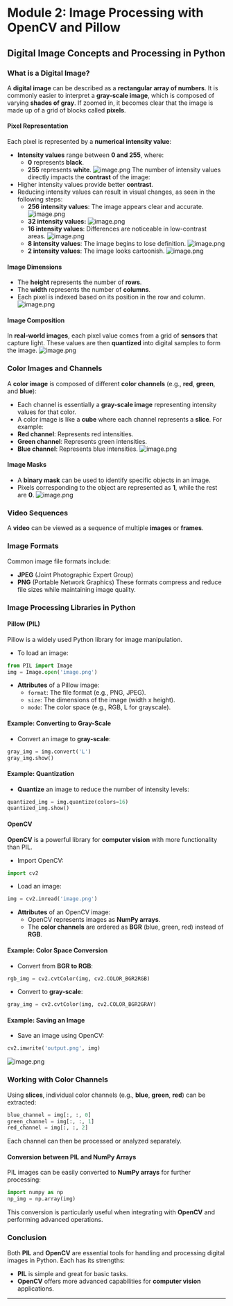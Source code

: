 

# Module 2: Image Processing with OpenCV and Pillow
## Digital Image Concepts and Processing in Python
### What is a Digital Image?
A **digital image** can be described as a **rectangular array of numbers**. It is commonly easier to interpret a **gray-scale image**, which is composed of varying **shades of gray**. If zoomed in, it becomes clear that the image is made up of a grid of blocks called **pixels**.
#### Pixel Representation
Each pixel is represented by a **numerical intensity value**:
- **Intensity values** range between **0 and 255**, where:
	- **0** represents **black**.
	- **255** represents **white**.
![image.png](https://prod-files-secure.s3.us-west-2.amazonaws.com/03e82b26-cccb-4906-bb56-adabcbdc0655/fa1bb4aa-313a-44c2-a7b3-7fa4a8432b08/image.png?X-Amz-Algorithm=AWS4-HMAC-SHA256&X-Amz-Content-Sha256=UNSIGNED-PAYLOAD&X-Amz-Credential=ASIAZI2LB466WAJYX77Q%2F20250208%2Fus-west-2%2Fs3%2Faws4_request&X-Amz-Date=20250208T010730Z&X-Amz-Expires=3600&X-Amz-Security-Token=IQoJb3JpZ2luX2VjEGgaCXVzLXdlc3QtMiJHMEUCIEspctG6YSkY5iL8PlQDXY0N30fk4VlyVi4AKWjEnrOjAiEAv8iDawRczBEaNtKxfY1b4ZeBRGWB5Z3GbnME7BB33ywqiAQIgf%2F%2F%2F%2F%2F%2F%2F%2F%2F%2FARAAGgw2Mzc0MjMxODM4MDUiDAiqmbhwNIqYzNEASircA6CJbAMWhXJRrBm7z8HcZnkbRDnIbyMsqOqMXWhfzQwMytD8wOhEWwpFRoU3WprDkYG4HF6OM9XdVCaZq%2B805z3Ibtu1%2FEuwVM3mTuPWm13P6YPjQSs9poc%2FJNgUWgki04nUW%2F4LcMnGv4ciOna%2FmznZSGbjumTTc%2BmDaMW0Jlz%2BNTKkeZBdGiNuPIkU8A%2B%2BY5VuBm6uKhz0AIyjvq4kT%2Byu0i4btfWriZyyB9LuwyoOIKl0Br6hpsxX8OHsWFaFA%2BF3SScPwu7uF3L%2FaWDZ%2BGILvEP9WaB%2BKaQr3YJoK9J7ORHkBtiYzJ8UIIWYYwobjUXmPhngtfI%2F1WZzh0gdebycZhtUn0z0i1GRJMmjxAualtnYYi5wIZu0yqWK7ysJlDeFkj%2FO0sXdRRKH5vJd2nBYZkt5FLaGK97BktqGHie7h0af7cgN93tX9CoitsPs%2F22aMDLzUft5sJJme6KKJBusEHFg6E681n67WYbUM%2BUcgXTlV32p4pIbvReki%2Fzq0DNO7sMJtlr8M9bGg9FiFMPAKwkGb3b8PLnLN6Hi82fejyhmQlxYcSTSOtKHo5lB%2Bv1dPxf42GpJVFOCzoSN8%2BYxuKLEU4c2iKkobK9syudTuYIC%2F8BOIcPfluGDMMi%2Bmr0GOqUB3mot8RbP8u7U8wsQ4vxNVFgoANbFqkuxIijf1vZNQV6R%2B6XxBvKPQThS7rUbu%2B4tB25ZHSLWD5aegnRUyycq8NEehqfHRwsVci6%2FMEOTzK2HSQF7oT%2Frn%2BOiYcQ%2BBYrHLUv47fpTbZmVT%2BQqnk3AzDNgvf%2F6%2FtdX1eUMMhpetFsdBEOabbFYrIlZykYhzp4mcunYDaJ%2B5e9CTc4iHTwNSPds15vt&X-Amz-Signature=31e10ee68ec1aced043b74b93c68f23716010e659ae55959af25e01116ab41e4&X-Amz-SignedHeaders=host&x-id=GetObject)
The number of intensity values directly impacts the **contrast** of the image:
- Higher intensity values provide better **contrast**.
- Reducing intensity values can result in visual changes, as seen in the following steps:
	- **256 intensity values**: The image appears clear and accurate.
![image.png](https://prod-files-secure.s3.us-west-2.amazonaws.com/03e82b26-cccb-4906-bb56-adabcbdc0655/0de7dfb4-99dc-4b87-8932-5165b3c3b775/image.png?X-Amz-Algorithm=AWS4-HMAC-SHA256&X-Amz-Content-Sha256=UNSIGNED-PAYLOAD&X-Amz-Credential=ASIAZI2LB466WAJYX77Q%2F20250208%2Fus-west-2%2Fs3%2Faws4_request&X-Amz-Date=20250208T010731Z&X-Amz-Expires=3600&X-Amz-Security-Token=IQoJb3JpZ2luX2VjEGgaCXVzLXdlc3QtMiJHMEUCIEspctG6YSkY5iL8PlQDXY0N30fk4VlyVi4AKWjEnrOjAiEAv8iDawRczBEaNtKxfY1b4ZeBRGWB5Z3GbnME7BB33ywqiAQIgf%2F%2F%2F%2F%2F%2F%2F%2F%2F%2FARAAGgw2Mzc0MjMxODM4MDUiDAiqmbhwNIqYzNEASircA6CJbAMWhXJRrBm7z8HcZnkbRDnIbyMsqOqMXWhfzQwMytD8wOhEWwpFRoU3WprDkYG4HF6OM9XdVCaZq%2B805z3Ibtu1%2FEuwVM3mTuPWm13P6YPjQSs9poc%2FJNgUWgki04nUW%2F4LcMnGv4ciOna%2FmznZSGbjumTTc%2BmDaMW0Jlz%2BNTKkeZBdGiNuPIkU8A%2B%2BY5VuBm6uKhz0AIyjvq4kT%2Byu0i4btfWriZyyB9LuwyoOIKl0Br6hpsxX8OHsWFaFA%2BF3SScPwu7uF3L%2FaWDZ%2BGILvEP9WaB%2BKaQr3YJoK9J7ORHkBtiYzJ8UIIWYYwobjUXmPhngtfI%2F1WZzh0gdebycZhtUn0z0i1GRJMmjxAualtnYYi5wIZu0yqWK7ysJlDeFkj%2FO0sXdRRKH5vJd2nBYZkt5FLaGK97BktqGHie7h0af7cgN93tX9CoitsPs%2F22aMDLzUft5sJJme6KKJBusEHFg6E681n67WYbUM%2BUcgXTlV32p4pIbvReki%2Fzq0DNO7sMJtlr8M9bGg9FiFMPAKwkGb3b8PLnLN6Hi82fejyhmQlxYcSTSOtKHo5lB%2Bv1dPxf42GpJVFOCzoSN8%2BYxuKLEU4c2iKkobK9syudTuYIC%2F8BOIcPfluGDMMi%2Bmr0GOqUB3mot8RbP8u7U8wsQ4vxNVFgoANbFqkuxIijf1vZNQV6R%2B6XxBvKPQThS7rUbu%2B4tB25ZHSLWD5aegnRUyycq8NEehqfHRwsVci6%2FMEOTzK2HSQF7oT%2Frn%2BOiYcQ%2BBYrHLUv47fpTbZmVT%2BQqnk3AzDNgvf%2F6%2FtdX1eUMMhpetFsdBEOabbFYrIlZykYhzp4mcunYDaJ%2B5e9CTc4iHTwNSPds15vt&X-Amz-Signature=8d7a3c28cbf1b5eb9d2bb32482ccab7bce0a9b2e379c035f08dbc362f8e0418e&X-Amz-SignedHeaders=host&x-id=GetObject)
	- **32 intensity values:**
![image.png](https://prod-files-secure.s3.us-west-2.amazonaws.com/03e82b26-cccb-4906-bb56-adabcbdc0655/7eb81f08-b190-4c5a-ba2b-2a498a15b2c4/image.png?X-Amz-Algorithm=AWS4-HMAC-SHA256&X-Amz-Content-Sha256=UNSIGNED-PAYLOAD&X-Amz-Credential=ASIAZI2LB466WAJYX77Q%2F20250208%2Fus-west-2%2Fs3%2Faws4_request&X-Amz-Date=20250208T010731Z&X-Amz-Expires=3600&X-Amz-Security-Token=IQoJb3JpZ2luX2VjEGgaCXVzLXdlc3QtMiJHMEUCIEspctG6YSkY5iL8PlQDXY0N30fk4VlyVi4AKWjEnrOjAiEAv8iDawRczBEaNtKxfY1b4ZeBRGWB5Z3GbnME7BB33ywqiAQIgf%2F%2F%2F%2F%2F%2F%2F%2F%2F%2FARAAGgw2Mzc0MjMxODM4MDUiDAiqmbhwNIqYzNEASircA6CJbAMWhXJRrBm7z8HcZnkbRDnIbyMsqOqMXWhfzQwMytD8wOhEWwpFRoU3WprDkYG4HF6OM9XdVCaZq%2B805z3Ibtu1%2FEuwVM3mTuPWm13P6YPjQSs9poc%2FJNgUWgki04nUW%2F4LcMnGv4ciOna%2FmznZSGbjumTTc%2BmDaMW0Jlz%2BNTKkeZBdGiNuPIkU8A%2B%2BY5VuBm6uKhz0AIyjvq4kT%2Byu0i4btfWriZyyB9LuwyoOIKl0Br6hpsxX8OHsWFaFA%2BF3SScPwu7uF3L%2FaWDZ%2BGILvEP9WaB%2BKaQr3YJoK9J7ORHkBtiYzJ8UIIWYYwobjUXmPhngtfI%2F1WZzh0gdebycZhtUn0z0i1GRJMmjxAualtnYYi5wIZu0yqWK7ysJlDeFkj%2FO0sXdRRKH5vJd2nBYZkt5FLaGK97BktqGHie7h0af7cgN93tX9CoitsPs%2F22aMDLzUft5sJJme6KKJBusEHFg6E681n67WYbUM%2BUcgXTlV32p4pIbvReki%2Fzq0DNO7sMJtlr8M9bGg9FiFMPAKwkGb3b8PLnLN6Hi82fejyhmQlxYcSTSOtKHo5lB%2Bv1dPxf42GpJVFOCzoSN8%2BYxuKLEU4c2iKkobK9syudTuYIC%2F8BOIcPfluGDMMi%2Bmr0GOqUB3mot8RbP8u7U8wsQ4vxNVFgoANbFqkuxIijf1vZNQV6R%2B6XxBvKPQThS7rUbu%2B4tB25ZHSLWD5aegnRUyycq8NEehqfHRwsVci6%2FMEOTzK2HSQF7oT%2Frn%2BOiYcQ%2BBYrHLUv47fpTbZmVT%2BQqnk3AzDNgvf%2F6%2FtdX1eUMMhpetFsdBEOabbFYrIlZykYhzp4mcunYDaJ%2B5e9CTc4iHTwNSPds15vt&X-Amz-Signature=6c87cee5b98b1f8f5091871d78a0226827547fc9cb5eefe3c98719faa860e8c9&X-Amz-SignedHeaders=host&x-id=GetObject)
	- **16 intensity values**: Differences are noticeable in low-contrast areas.
![image.png](https://prod-files-secure.s3.us-west-2.amazonaws.com/03e82b26-cccb-4906-bb56-adabcbdc0655/6bf56d44-9a14-4b7b-98c2-1f00b8630f0c/image.png?X-Amz-Algorithm=AWS4-HMAC-SHA256&X-Amz-Content-Sha256=UNSIGNED-PAYLOAD&X-Amz-Credential=ASIAZI2LB466WAJYX77Q%2F20250208%2Fus-west-2%2Fs3%2Faws4_request&X-Amz-Date=20250208T010731Z&X-Amz-Expires=3600&X-Amz-Security-Token=IQoJb3JpZ2luX2VjEGgaCXVzLXdlc3QtMiJHMEUCIEspctG6YSkY5iL8PlQDXY0N30fk4VlyVi4AKWjEnrOjAiEAv8iDawRczBEaNtKxfY1b4ZeBRGWB5Z3GbnME7BB33ywqiAQIgf%2F%2F%2F%2F%2F%2F%2F%2F%2F%2FARAAGgw2Mzc0MjMxODM4MDUiDAiqmbhwNIqYzNEASircA6CJbAMWhXJRrBm7z8HcZnkbRDnIbyMsqOqMXWhfzQwMytD8wOhEWwpFRoU3WprDkYG4HF6OM9XdVCaZq%2B805z3Ibtu1%2FEuwVM3mTuPWm13P6YPjQSs9poc%2FJNgUWgki04nUW%2F4LcMnGv4ciOna%2FmznZSGbjumTTc%2BmDaMW0Jlz%2BNTKkeZBdGiNuPIkU8A%2B%2BY5VuBm6uKhz0AIyjvq4kT%2Byu0i4btfWriZyyB9LuwyoOIKl0Br6hpsxX8OHsWFaFA%2BF3SScPwu7uF3L%2FaWDZ%2BGILvEP9WaB%2BKaQr3YJoK9J7ORHkBtiYzJ8UIIWYYwobjUXmPhngtfI%2F1WZzh0gdebycZhtUn0z0i1GRJMmjxAualtnYYi5wIZu0yqWK7ysJlDeFkj%2FO0sXdRRKH5vJd2nBYZkt5FLaGK97BktqGHie7h0af7cgN93tX9CoitsPs%2F22aMDLzUft5sJJme6KKJBusEHFg6E681n67WYbUM%2BUcgXTlV32p4pIbvReki%2Fzq0DNO7sMJtlr8M9bGg9FiFMPAKwkGb3b8PLnLN6Hi82fejyhmQlxYcSTSOtKHo5lB%2Bv1dPxf42GpJVFOCzoSN8%2BYxuKLEU4c2iKkobK9syudTuYIC%2F8BOIcPfluGDMMi%2Bmr0GOqUB3mot8RbP8u7U8wsQ4vxNVFgoANbFqkuxIijf1vZNQV6R%2B6XxBvKPQThS7rUbu%2B4tB25ZHSLWD5aegnRUyycq8NEehqfHRwsVci6%2FMEOTzK2HSQF7oT%2Frn%2BOiYcQ%2BBYrHLUv47fpTbZmVT%2BQqnk3AzDNgvf%2F6%2FtdX1eUMMhpetFsdBEOabbFYrIlZykYhzp4mcunYDaJ%2B5e9CTc4iHTwNSPds15vt&X-Amz-Signature=937ccfb93e2d5f02910b9231c4abb00a43f48e259c0653705a6ee14d255ca21b&X-Amz-SignedHeaders=host&x-id=GetObject)
	- **8 intensity values**: The image begins to lose definition.
![image.png](https://prod-files-secure.s3.us-west-2.amazonaws.com/03e82b26-cccb-4906-bb56-adabcbdc0655/cca05878-ca1a-43e0-8bec-1d146756f9ae/image.png?X-Amz-Algorithm=AWS4-HMAC-SHA256&X-Amz-Content-Sha256=UNSIGNED-PAYLOAD&X-Amz-Credential=ASIAZI2LB466WAJYX77Q%2F20250208%2Fus-west-2%2Fs3%2Faws4_request&X-Amz-Date=20250208T010731Z&X-Amz-Expires=3600&X-Amz-Security-Token=IQoJb3JpZ2luX2VjEGgaCXVzLXdlc3QtMiJHMEUCIEspctG6YSkY5iL8PlQDXY0N30fk4VlyVi4AKWjEnrOjAiEAv8iDawRczBEaNtKxfY1b4ZeBRGWB5Z3GbnME7BB33ywqiAQIgf%2F%2F%2F%2F%2F%2F%2F%2F%2F%2FARAAGgw2Mzc0MjMxODM4MDUiDAiqmbhwNIqYzNEASircA6CJbAMWhXJRrBm7z8HcZnkbRDnIbyMsqOqMXWhfzQwMytD8wOhEWwpFRoU3WprDkYG4HF6OM9XdVCaZq%2B805z3Ibtu1%2FEuwVM3mTuPWm13P6YPjQSs9poc%2FJNgUWgki04nUW%2F4LcMnGv4ciOna%2FmznZSGbjumTTc%2BmDaMW0Jlz%2BNTKkeZBdGiNuPIkU8A%2B%2BY5VuBm6uKhz0AIyjvq4kT%2Byu0i4btfWriZyyB9LuwyoOIKl0Br6hpsxX8OHsWFaFA%2BF3SScPwu7uF3L%2FaWDZ%2BGILvEP9WaB%2BKaQr3YJoK9J7ORHkBtiYzJ8UIIWYYwobjUXmPhngtfI%2F1WZzh0gdebycZhtUn0z0i1GRJMmjxAualtnYYi5wIZu0yqWK7ysJlDeFkj%2FO0sXdRRKH5vJd2nBYZkt5FLaGK97BktqGHie7h0af7cgN93tX9CoitsPs%2F22aMDLzUft5sJJme6KKJBusEHFg6E681n67WYbUM%2BUcgXTlV32p4pIbvReki%2Fzq0DNO7sMJtlr8M9bGg9FiFMPAKwkGb3b8PLnLN6Hi82fejyhmQlxYcSTSOtKHo5lB%2Bv1dPxf42GpJVFOCzoSN8%2BYxuKLEU4c2iKkobK9syudTuYIC%2F8BOIcPfluGDMMi%2Bmr0GOqUB3mot8RbP8u7U8wsQ4vxNVFgoANbFqkuxIijf1vZNQV6R%2B6XxBvKPQThS7rUbu%2B4tB25ZHSLWD5aegnRUyycq8NEehqfHRwsVci6%2FMEOTzK2HSQF7oT%2Frn%2BOiYcQ%2BBYrHLUv47fpTbZmVT%2BQqnk3AzDNgvf%2F6%2FtdX1eUMMhpetFsdBEOabbFYrIlZykYhzp4mcunYDaJ%2B5e9CTc4iHTwNSPds15vt&X-Amz-Signature=11900faabf48bd68fe72623cdbc22ddf142d39c71d450ecf9b52aff5088e2cbb&X-Amz-SignedHeaders=host&x-id=GetObject)
	- **2 intensity values**: The image looks cartoonish.
![image.png](https://prod-files-secure.s3.us-west-2.amazonaws.com/03e82b26-cccb-4906-bb56-adabcbdc0655/12da64d7-6b97-44e0-bc2c-52b9c47ce212/image.png?X-Amz-Algorithm=AWS4-HMAC-SHA256&X-Amz-Content-Sha256=UNSIGNED-PAYLOAD&X-Amz-Credential=ASIAZI2LB466WAJYX77Q%2F20250208%2Fus-west-2%2Fs3%2Faws4_request&X-Amz-Date=20250208T010731Z&X-Amz-Expires=3600&X-Amz-Security-Token=IQoJb3JpZ2luX2VjEGgaCXVzLXdlc3QtMiJHMEUCIEspctG6YSkY5iL8PlQDXY0N30fk4VlyVi4AKWjEnrOjAiEAv8iDawRczBEaNtKxfY1b4ZeBRGWB5Z3GbnME7BB33ywqiAQIgf%2F%2F%2F%2F%2F%2F%2F%2F%2F%2FARAAGgw2Mzc0MjMxODM4MDUiDAiqmbhwNIqYzNEASircA6CJbAMWhXJRrBm7z8HcZnkbRDnIbyMsqOqMXWhfzQwMytD8wOhEWwpFRoU3WprDkYG4HF6OM9XdVCaZq%2B805z3Ibtu1%2FEuwVM3mTuPWm13P6YPjQSs9poc%2FJNgUWgki04nUW%2F4LcMnGv4ciOna%2FmznZSGbjumTTc%2BmDaMW0Jlz%2BNTKkeZBdGiNuPIkU8A%2B%2BY5VuBm6uKhz0AIyjvq4kT%2Byu0i4btfWriZyyB9LuwyoOIKl0Br6hpsxX8OHsWFaFA%2BF3SScPwu7uF3L%2FaWDZ%2BGILvEP9WaB%2BKaQr3YJoK9J7ORHkBtiYzJ8UIIWYYwobjUXmPhngtfI%2F1WZzh0gdebycZhtUn0z0i1GRJMmjxAualtnYYi5wIZu0yqWK7ysJlDeFkj%2FO0sXdRRKH5vJd2nBYZkt5FLaGK97BktqGHie7h0af7cgN93tX9CoitsPs%2F22aMDLzUft5sJJme6KKJBusEHFg6E681n67WYbUM%2BUcgXTlV32p4pIbvReki%2Fzq0DNO7sMJtlr8M9bGg9FiFMPAKwkGb3b8PLnLN6Hi82fejyhmQlxYcSTSOtKHo5lB%2Bv1dPxf42GpJVFOCzoSN8%2BYxuKLEU4c2iKkobK9syudTuYIC%2F8BOIcPfluGDMMi%2Bmr0GOqUB3mot8RbP8u7U8wsQ4vxNVFgoANbFqkuxIijf1vZNQV6R%2B6XxBvKPQThS7rUbu%2B4tB25ZHSLWD5aegnRUyycq8NEehqfHRwsVci6%2FMEOTzK2HSQF7oT%2Frn%2BOiYcQ%2BBYrHLUv47fpTbZmVT%2BQqnk3AzDNgvf%2F6%2FtdX1eUMMhpetFsdBEOabbFYrIlZykYhzp4mcunYDaJ%2B5e9CTc4iHTwNSPds15vt&X-Amz-Signature=33196ed9c7f2056edf109c15d3d79a0286074aac60e866dc5a8cc8b21cd75170&X-Amz-SignedHeaders=host&x-id=GetObject)
#### Image Dimensions
- The **height** represents the number of **rows**.
- The **width** represents the number of **columns**.
- Each pixel is indexed based on its position in the row and column.
![image.png](https://prod-files-secure.s3.us-west-2.amazonaws.com/03e82b26-cccb-4906-bb56-adabcbdc0655/ff056335-e79e-4491-b508-30cd45b6c194/image.png?X-Amz-Algorithm=AWS4-HMAC-SHA256&X-Amz-Content-Sha256=UNSIGNED-PAYLOAD&X-Amz-Credential=ASIAZI2LB466WAJYX77Q%2F20250208%2Fus-west-2%2Fs3%2Faws4_request&X-Amz-Date=20250208T010730Z&X-Amz-Expires=3600&X-Amz-Security-Token=IQoJb3JpZ2luX2VjEGgaCXVzLXdlc3QtMiJHMEUCIEspctG6YSkY5iL8PlQDXY0N30fk4VlyVi4AKWjEnrOjAiEAv8iDawRczBEaNtKxfY1b4ZeBRGWB5Z3GbnME7BB33ywqiAQIgf%2F%2F%2F%2F%2F%2F%2F%2F%2F%2FARAAGgw2Mzc0MjMxODM4MDUiDAiqmbhwNIqYzNEASircA6CJbAMWhXJRrBm7z8HcZnkbRDnIbyMsqOqMXWhfzQwMytD8wOhEWwpFRoU3WprDkYG4HF6OM9XdVCaZq%2B805z3Ibtu1%2FEuwVM3mTuPWm13P6YPjQSs9poc%2FJNgUWgki04nUW%2F4LcMnGv4ciOna%2FmznZSGbjumTTc%2BmDaMW0Jlz%2BNTKkeZBdGiNuPIkU8A%2B%2BY5VuBm6uKhz0AIyjvq4kT%2Byu0i4btfWriZyyB9LuwyoOIKl0Br6hpsxX8OHsWFaFA%2BF3SScPwu7uF3L%2FaWDZ%2BGILvEP9WaB%2BKaQr3YJoK9J7ORHkBtiYzJ8UIIWYYwobjUXmPhngtfI%2F1WZzh0gdebycZhtUn0z0i1GRJMmjxAualtnYYi5wIZu0yqWK7ysJlDeFkj%2FO0sXdRRKH5vJd2nBYZkt5FLaGK97BktqGHie7h0af7cgN93tX9CoitsPs%2F22aMDLzUft5sJJme6KKJBusEHFg6E681n67WYbUM%2BUcgXTlV32p4pIbvReki%2Fzq0DNO7sMJtlr8M9bGg9FiFMPAKwkGb3b8PLnLN6Hi82fejyhmQlxYcSTSOtKHo5lB%2Bv1dPxf42GpJVFOCzoSN8%2BYxuKLEU4c2iKkobK9syudTuYIC%2F8BOIcPfluGDMMi%2Bmr0GOqUB3mot8RbP8u7U8wsQ4vxNVFgoANbFqkuxIijf1vZNQV6R%2B6XxBvKPQThS7rUbu%2B4tB25ZHSLWD5aegnRUyycq8NEehqfHRwsVci6%2FMEOTzK2HSQF7oT%2Frn%2BOiYcQ%2BBYrHLUv47fpTbZmVT%2BQqnk3AzDNgvf%2F6%2FtdX1eUMMhpetFsdBEOabbFYrIlZykYhzp4mcunYDaJ%2B5e9CTc4iHTwNSPds15vt&X-Amz-Signature=49588cefa131d1ed5cc9e4c45d79abcafb48a07565b5a1d07dc5661f26e45f1d&X-Amz-SignedHeaders=host&x-id=GetObject)
#### Image Composition
In **real-world images**, each pixel value comes from a grid of **sensors** that capture light. These values are then **quantized** into digital samples to form the image.
![image.png](https://prod-files-secure.s3.us-west-2.amazonaws.com/03e82b26-cccb-4906-bb56-adabcbdc0655/0c721ea0-409b-4d32-b630-a00d6f170d18/image.png?X-Amz-Algorithm=AWS4-HMAC-SHA256&X-Amz-Content-Sha256=UNSIGNED-PAYLOAD&X-Amz-Credential=ASIAZI2LB466WAJYX77Q%2F20250208%2Fus-west-2%2Fs3%2Faws4_request&X-Amz-Date=20250208T010731Z&X-Amz-Expires=3600&X-Amz-Security-Token=IQoJb3JpZ2luX2VjEGgaCXVzLXdlc3QtMiJHMEUCIEspctG6YSkY5iL8PlQDXY0N30fk4VlyVi4AKWjEnrOjAiEAv8iDawRczBEaNtKxfY1b4ZeBRGWB5Z3GbnME7BB33ywqiAQIgf%2F%2F%2F%2F%2F%2F%2F%2F%2F%2FARAAGgw2Mzc0MjMxODM4MDUiDAiqmbhwNIqYzNEASircA6CJbAMWhXJRrBm7z8HcZnkbRDnIbyMsqOqMXWhfzQwMytD8wOhEWwpFRoU3WprDkYG4HF6OM9XdVCaZq%2B805z3Ibtu1%2FEuwVM3mTuPWm13P6YPjQSs9poc%2FJNgUWgki04nUW%2F4LcMnGv4ciOna%2FmznZSGbjumTTc%2BmDaMW0Jlz%2BNTKkeZBdGiNuPIkU8A%2B%2BY5VuBm6uKhz0AIyjvq4kT%2Byu0i4btfWriZyyB9LuwyoOIKl0Br6hpsxX8OHsWFaFA%2BF3SScPwu7uF3L%2FaWDZ%2BGILvEP9WaB%2BKaQr3YJoK9J7ORHkBtiYzJ8UIIWYYwobjUXmPhngtfI%2F1WZzh0gdebycZhtUn0z0i1GRJMmjxAualtnYYi5wIZu0yqWK7ysJlDeFkj%2FO0sXdRRKH5vJd2nBYZkt5FLaGK97BktqGHie7h0af7cgN93tX9CoitsPs%2F22aMDLzUft5sJJme6KKJBusEHFg6E681n67WYbUM%2BUcgXTlV32p4pIbvReki%2Fzq0DNO7sMJtlr8M9bGg9FiFMPAKwkGb3b8PLnLN6Hi82fejyhmQlxYcSTSOtKHo5lB%2Bv1dPxf42GpJVFOCzoSN8%2BYxuKLEU4c2iKkobK9syudTuYIC%2F8BOIcPfluGDMMi%2Bmr0GOqUB3mot8RbP8u7U8wsQ4vxNVFgoANbFqkuxIijf1vZNQV6R%2B6XxBvKPQThS7rUbu%2B4tB25ZHSLWD5aegnRUyycq8NEehqfHRwsVci6%2FMEOTzK2HSQF7oT%2Frn%2BOiYcQ%2BBYrHLUv47fpTbZmVT%2BQqnk3AzDNgvf%2F6%2FtdX1eUMMhpetFsdBEOabbFYrIlZykYhzp4mcunYDaJ%2B5e9CTc4iHTwNSPds15vt&X-Amz-Signature=42d831823365eaeb42b4ba4838dfcacba8f878c8dacaf79684d36f2634c924a2&X-Amz-SignedHeaders=host&x-id=GetObject)
### Color Images and Channels
A **color image** is composed of different **color channels** (e.g., **red**, **green**, and **blue**):
- Each channel is essentially a **gray-scale image** representing intensity values for that color.
- A color image is like a **cube** where each channel represents a **slice**.
For example:
- **Red channel**: Represents red intensities.
- **Green channel**: Represents green intensities.
- **Blue channel**: Represents blue intensities.
![image.png](https://prod-files-secure.s3.us-west-2.amazonaws.com/03e82b26-cccb-4906-bb56-adabcbdc0655/c0cc17c9-842f-413f-82e8-f3f44278cf74/image.png?X-Amz-Algorithm=AWS4-HMAC-SHA256&X-Amz-Content-Sha256=UNSIGNED-PAYLOAD&X-Amz-Credential=ASIAZI2LB466WAJYX77Q%2F20250208%2Fus-west-2%2Fs3%2Faws4_request&X-Amz-Date=20250208T010731Z&X-Amz-Expires=3600&X-Amz-Security-Token=IQoJb3JpZ2luX2VjEGgaCXVzLXdlc3QtMiJHMEUCIEspctG6YSkY5iL8PlQDXY0N30fk4VlyVi4AKWjEnrOjAiEAv8iDawRczBEaNtKxfY1b4ZeBRGWB5Z3GbnME7BB33ywqiAQIgf%2F%2F%2F%2F%2F%2F%2F%2F%2F%2FARAAGgw2Mzc0MjMxODM4MDUiDAiqmbhwNIqYzNEASircA6CJbAMWhXJRrBm7z8HcZnkbRDnIbyMsqOqMXWhfzQwMytD8wOhEWwpFRoU3WprDkYG4HF6OM9XdVCaZq%2B805z3Ibtu1%2FEuwVM3mTuPWm13P6YPjQSs9poc%2FJNgUWgki04nUW%2F4LcMnGv4ciOna%2FmznZSGbjumTTc%2BmDaMW0Jlz%2BNTKkeZBdGiNuPIkU8A%2B%2BY5VuBm6uKhz0AIyjvq4kT%2Byu0i4btfWriZyyB9LuwyoOIKl0Br6hpsxX8OHsWFaFA%2BF3SScPwu7uF3L%2FaWDZ%2BGILvEP9WaB%2BKaQr3YJoK9J7ORHkBtiYzJ8UIIWYYwobjUXmPhngtfI%2F1WZzh0gdebycZhtUn0z0i1GRJMmjxAualtnYYi5wIZu0yqWK7ysJlDeFkj%2FO0sXdRRKH5vJd2nBYZkt5FLaGK97BktqGHie7h0af7cgN93tX9CoitsPs%2F22aMDLzUft5sJJme6KKJBusEHFg6E681n67WYbUM%2BUcgXTlV32p4pIbvReki%2Fzq0DNO7sMJtlr8M9bGg9FiFMPAKwkGb3b8PLnLN6Hi82fejyhmQlxYcSTSOtKHo5lB%2Bv1dPxf42GpJVFOCzoSN8%2BYxuKLEU4c2iKkobK9syudTuYIC%2F8BOIcPfluGDMMi%2Bmr0GOqUB3mot8RbP8u7U8wsQ4vxNVFgoANbFqkuxIijf1vZNQV6R%2B6XxBvKPQThS7rUbu%2B4tB25ZHSLWD5aegnRUyycq8NEehqfHRwsVci6%2FMEOTzK2HSQF7oT%2Frn%2BOiYcQ%2BBYrHLUv47fpTbZmVT%2BQqnk3AzDNgvf%2F6%2FtdX1eUMMhpetFsdBEOabbFYrIlZykYhzp4mcunYDaJ%2B5e9CTc4iHTwNSPds15vt&X-Amz-Signature=115d2b68907909125c11d82baa1dd72e9606802dee6dd2ba6c5c83ac597ebaa0&X-Amz-SignedHeaders=host&x-id=GetObject)
#### Image Masks
- A **binary mask** can be used to identify specific objects in an image.
- Pixels corresponding to the object are represented as **1**, while the rest are **0**.
![image.png](https://prod-files-secure.s3.us-west-2.amazonaws.com/03e82b26-cccb-4906-bb56-adabcbdc0655/667eab4d-d19d-4618-81d0-663b6beb002c/image.png?X-Amz-Algorithm=AWS4-HMAC-SHA256&X-Amz-Content-Sha256=UNSIGNED-PAYLOAD&X-Amz-Credential=ASIAZI2LB466WAJYX77Q%2F20250208%2Fus-west-2%2Fs3%2Faws4_request&X-Amz-Date=20250208T010731Z&X-Amz-Expires=3600&X-Amz-Security-Token=IQoJb3JpZ2luX2VjEGgaCXVzLXdlc3QtMiJHMEUCIEspctG6YSkY5iL8PlQDXY0N30fk4VlyVi4AKWjEnrOjAiEAv8iDawRczBEaNtKxfY1b4ZeBRGWB5Z3GbnME7BB33ywqiAQIgf%2F%2F%2F%2F%2F%2F%2F%2F%2F%2FARAAGgw2Mzc0MjMxODM4MDUiDAiqmbhwNIqYzNEASircA6CJbAMWhXJRrBm7z8HcZnkbRDnIbyMsqOqMXWhfzQwMytD8wOhEWwpFRoU3WprDkYG4HF6OM9XdVCaZq%2B805z3Ibtu1%2FEuwVM3mTuPWm13P6YPjQSs9poc%2FJNgUWgki04nUW%2F4LcMnGv4ciOna%2FmznZSGbjumTTc%2BmDaMW0Jlz%2BNTKkeZBdGiNuPIkU8A%2B%2BY5VuBm6uKhz0AIyjvq4kT%2Byu0i4btfWriZyyB9LuwyoOIKl0Br6hpsxX8OHsWFaFA%2BF3SScPwu7uF3L%2FaWDZ%2BGILvEP9WaB%2BKaQr3YJoK9J7ORHkBtiYzJ8UIIWYYwobjUXmPhngtfI%2F1WZzh0gdebycZhtUn0z0i1GRJMmjxAualtnYYi5wIZu0yqWK7ysJlDeFkj%2FO0sXdRRKH5vJd2nBYZkt5FLaGK97BktqGHie7h0af7cgN93tX9CoitsPs%2F22aMDLzUft5sJJme6KKJBusEHFg6E681n67WYbUM%2BUcgXTlV32p4pIbvReki%2Fzq0DNO7sMJtlr8M9bGg9FiFMPAKwkGb3b8PLnLN6Hi82fejyhmQlxYcSTSOtKHo5lB%2Bv1dPxf42GpJVFOCzoSN8%2BYxuKLEU4c2iKkobK9syudTuYIC%2F8BOIcPfluGDMMi%2Bmr0GOqUB3mot8RbP8u7U8wsQ4vxNVFgoANbFqkuxIijf1vZNQV6R%2B6XxBvKPQThS7rUbu%2B4tB25ZHSLWD5aegnRUyycq8NEehqfHRwsVci6%2FMEOTzK2HSQF7oT%2Frn%2BOiYcQ%2BBYrHLUv47fpTbZmVT%2BQqnk3AzDNgvf%2F6%2FtdX1eUMMhpetFsdBEOabbFYrIlZykYhzp4mcunYDaJ%2B5e9CTc4iHTwNSPds15vt&X-Amz-Signature=25882379b772f77a793b6fcfcb765a6620433b1df0f85d032f57f4d258e49514&X-Amz-SignedHeaders=host&x-id=GetObject)
### Video Sequences
A **video** can be viewed as a sequence of multiple **images** or **frames**.
### Image Formats
Common image file formats include:
- **JPEG** (Joint Photographic Expert Group)
- **PNG** (Portable Network Graphics)
These formats compress and reduce file sizes while maintaining image quality.
### Image Processing Libraries in Python
#### Pillow (PIL)
Pillow is a widely used Python library for image manipulation.
- To load an image:
```python
from PIL import Image
img = Image.open('image.png')
```
- **Attributes** of a Pillow image:
	- `format`: The file format (e.g., PNG, JPEG).
	- `size`: The dimensions of the image (width x height).
	- `mode`: The color space (e.g., RGB, L for grayscale).
#### Example: Converting to Gray-Scale
- Convert an image to **gray-scale**:
```python
gray_img = img.convert('L')
gray_img.show()
```
#### Example: Quantization
- **Quantize** an image to reduce the number of intensity levels:
```python
quantized_img = img.quantize(colors=16)
quantized_img.show()
```
#### OpenCV
**OpenCV** is a powerful library for **computer vision** with more functionality than PIL.
- Import OpenCV:
```python
import cv2
```
- Load an image:
```python
img = cv2.imread('image.png')
```
- **Attributes** of an OpenCV image:
	- OpenCV represents images as **NumPy arrays**.
	- The **color channels** are ordered as **BGR** (blue, green, red) instead of **RGB**.
#### Example: Color Space Conversion
- Convert from **BGR to RGB**:
```python
rgb_img = cv2.cvtColor(img, cv2.COLOR_BGR2RGB)
```
- Convert to **gray-scale**:
```python
gray_img = cv2.cvtColor(img, cv2.COLOR_BGR2GRAY)
```
#### Example: Saving an Image
- Save an image using OpenCV:
```python
cv2.imwrite('output.png', img)
```
![image.png](https://prod-files-secure.s3.us-west-2.amazonaws.com/03e82b26-cccb-4906-bb56-adabcbdc0655/25fcc977-54ea-484c-997e-9b6bd016f347/image.png?X-Amz-Algorithm=AWS4-HMAC-SHA256&X-Amz-Content-Sha256=UNSIGNED-PAYLOAD&X-Amz-Credential=ASIAZI2LB466WAJYX77Q%2F20250208%2Fus-west-2%2Fs3%2Faws4_request&X-Amz-Date=20250208T010731Z&X-Amz-Expires=3600&X-Amz-Security-Token=IQoJb3JpZ2luX2VjEGgaCXVzLXdlc3QtMiJHMEUCIEspctG6YSkY5iL8PlQDXY0N30fk4VlyVi4AKWjEnrOjAiEAv8iDawRczBEaNtKxfY1b4ZeBRGWB5Z3GbnME7BB33ywqiAQIgf%2F%2F%2F%2F%2F%2F%2F%2F%2F%2FARAAGgw2Mzc0MjMxODM4MDUiDAiqmbhwNIqYzNEASircA6CJbAMWhXJRrBm7z8HcZnkbRDnIbyMsqOqMXWhfzQwMytD8wOhEWwpFRoU3WprDkYG4HF6OM9XdVCaZq%2B805z3Ibtu1%2FEuwVM3mTuPWm13P6YPjQSs9poc%2FJNgUWgki04nUW%2F4LcMnGv4ciOna%2FmznZSGbjumTTc%2BmDaMW0Jlz%2BNTKkeZBdGiNuPIkU8A%2B%2BY5VuBm6uKhz0AIyjvq4kT%2Byu0i4btfWriZyyB9LuwyoOIKl0Br6hpsxX8OHsWFaFA%2BF3SScPwu7uF3L%2FaWDZ%2BGILvEP9WaB%2BKaQr3YJoK9J7ORHkBtiYzJ8UIIWYYwobjUXmPhngtfI%2F1WZzh0gdebycZhtUn0z0i1GRJMmjxAualtnYYi5wIZu0yqWK7ysJlDeFkj%2FO0sXdRRKH5vJd2nBYZkt5FLaGK97BktqGHie7h0af7cgN93tX9CoitsPs%2F22aMDLzUft5sJJme6KKJBusEHFg6E681n67WYbUM%2BUcgXTlV32p4pIbvReki%2Fzq0DNO7sMJtlr8M9bGg9FiFMPAKwkGb3b8PLnLN6Hi82fejyhmQlxYcSTSOtKHo5lB%2Bv1dPxf42GpJVFOCzoSN8%2BYxuKLEU4c2iKkobK9syudTuYIC%2F8BOIcPfluGDMMi%2Bmr0GOqUB3mot8RbP8u7U8wsQ4vxNVFgoANbFqkuxIijf1vZNQV6R%2B6XxBvKPQThS7rUbu%2B4tB25ZHSLWD5aegnRUyycq8NEehqfHRwsVci6%2FMEOTzK2HSQF7oT%2Frn%2BOiYcQ%2BBYrHLUv47fpTbZmVT%2BQqnk3AzDNgvf%2F6%2FtdX1eUMMhpetFsdBEOabbFYrIlZykYhzp4mcunYDaJ%2B5e9CTc4iHTwNSPds15vt&X-Amz-Signature=411f52293f6be606702f4d5f4fb1dc66b5d4d067a2207bf206c9024811ff9045&X-Amz-SignedHeaders=host&x-id=GetObject)
### Working with Color Channels
Using **slices**, individual color channels (e.g., **blue**, **green**, **red**) can be extracted:
```python
blue_channel = img[:, :, 0]
green_channel = img[:, :, 1]
red_channel = img[:, :, 2]
```
Each channel can then be processed or analyzed separately.
#### Conversion between PIL and NumPy Arrays
PIL images can be easily converted to **NumPy arrays** for further processing:
```python
import numpy as np
np_img = np.array(img)
```
This conversion is particularly useful when integrating with **OpenCV** and performing advanced operations.
### Conclusion
Both **PIL** and **OpenCV** are essential tools for handling and processing digital images in Python. Each has its strengths:
- **PIL** is simple and great for basic tasks.
- **OpenCV** offers more advanced capabilities for **computer vision** applications.
___


